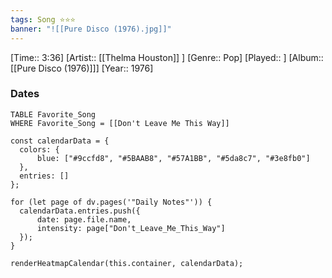 ```yaml
---
tags: Song ⭐⭐⭐ 
banner: "![[Pure Disco (1976).jpg]]"
---
```

[Time:: 3:36]
[Artist:: [[Thelma Houston]] ]
[Genre:: Pop]
[Played:: ]
[Album:: [[Pure Disco (1976)]]]
[Year:: 1976]
### Dates
````dataview
TABLE Favorite_Song
WHERE Favorite_Song = [[Don't Leave Me This Way]]
````
  ```dataviewjs
const calendarData = { 
	colors: { 
		blue: ["#9ccfd8", "#5BAAB8", "#57A1BB", "#5da8c7", "#3e8fb0"] 
	}, 
	entries: [] 
}; 

for (let page of dv.pages('"Daily Notes"')) { 
	calendarData.entries.push({ 
		date: page.file.name, 
		intensity: page["Don't_Leave_Me_This_Way"]
	}); 
} 

renderHeatmapCalendar(this.container, calendarData);
```
